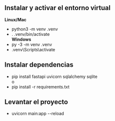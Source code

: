 <!--## Instalar python y pip-->

## Instalar y activar el entorno virtual 

**Linux/Mac**
- python3 -m venv .venv
- . .venv/bin/activate<br>
**Windows**
- py -3 -m venv .venv
- .venv\Scripts\activate

## Instalar dependencias
- pip install fastapi uvicorn sqlalchemy sqlite<br>
  o <br>
- pip install -r requirements.txt

## Levantar el proyecto
- uvicorn main:app --reload 

